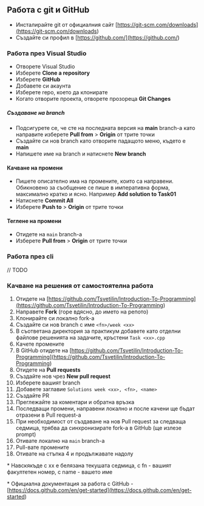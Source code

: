 ## Работа с git и GitHub

- Инсталирайте git от официалния сайт [https://git-scm.com/downloads](<https://git-scm.com/downloads>)
- Създайте си профил в [https://github.com/](<https://github.com/>)

### Работа през Visual Studio

- Отворете Visual Studio
- Изберете **Clone a repository**
- Изберете **GitHub**
- Добавете си акаунта
- Изберете repo, което да клонирате
- Когато отворите проекта, отворете прозореца **Git Changes**

##### Създаване на branch

- Подсигурете се, че сте на последната версия на **main** branch-a като направите изберете **Pull from** > **Origin** от трите точки
- Създайте си нов branch като отворите падащото меню, където е **main**
- Напишете име на branch и натиснете **New branch** 

#### Качване на промени

- Пишете описателно има на промените, които са направени. Обикновено за съобщение се пише в императивна форма, максимално кратко и ясно. Например **Add solution to Task01**
- Натиснете **Commit All**
- Изберете **Push to** > **Origin** от трите точки

#### Теглене на промени

- Отидете на `main` branch-a 
- Изберете **Pull from** > **Origin** от трите точки

### Работа през cli

// TODO

### Качване на решения от самостоятелна работа

1. Отидете на [https://github.com/Tsvetilin/Introduction-To-Programming](<https://github.com/Tsvetilin/Introduction-To-Programming>)
2. Направете **Fork** (горе вдясно, до името на репото)
3. Клонирайте си локално fork-a
4. Създайте си нов branch с име `<fn>/week <xx>`
5. В съответана директория за практикум добавете като отделни файлове решенията на задачите, кръстени `Task <xx>.cpp`
6. Качете промените
7. В GitHub отидете на [https://github.com/Tsvetilin/Introduction-To-Programming](<https://github.com/Tsvetilin/Introduction-To-Programming>)
8. Отидете на **Pull requests**
9. Създайте нов чрез **New pull request**
10. Изберете вашият branch
11. Добавете заглавие `Solutions week <xx>, <fn>, <name>`
12. Създайте PR
13. Преглежайте за коментари и обратна връзка
14. Последващи промени, направени локално и после качени ще бъдат отразени в Pull request-a
15. При необходимост от създаване на нов Pull request за следваща седмица, трябва да синхронизирате fork-a в GitHub (ще излезе prompt)
16. Отивате локално на `main` branch-a 
17. Pull-вате промените
18. Отивате на стъпка 4 и продължавате надолу

\* Навскякъде с xx e белязана текушата седмица, с fn - вашият факултетен номер, с name - вашето име

\* Официална документация за работа с GitHub - [https://docs.github.com/en/get-started](<https://docs.github.com/en/get-started>)